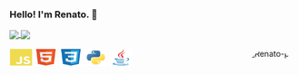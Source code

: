 ### Hello! I'm Renato. 👋

<!--
**renatobmelo/renatobmelo** is a ✨ _special_ ✨ repository because its `README.md` (this file) appears on your GitHub profile.

Here are some ideas to get you started:

- 🔭 I’m currently working on ...
- 🌱 I’m currently learning ...
- 👯 I’m looking to collaborate on ...
- 🤔 I’m looking for help with ...
- 💬 Ask me about ...
- 📫 How to reach me: ...
- 😄 Pronouns: ...
- ⚡ Fun fact: ...
-->

<div>
  <a href="https://github.com/anuraghazra/github-readme-stats">
    <img height = "180em" align="center" src="https://github-readme-stats.vercel.app/api?username=renatobmelo&hide=stars,prs,issues&show_icons=true&theme=dracula" />
  </a>
  <a href="https://github.com/anuraghazra/convoychat">
    <img height = "180em" align="center" src="https://github-readme-stats.vercel.app/api/top-langs/?username=renatobmelo&theme=dracula&layout=compact" />
  </a>
</div>

<div style="display: inline_block"><br>
  <img align="center" alt="Renato-Js" height="30" width="40" src="https://raw.githubusercontent.com/devicons/devicon/master/icons/javascript/javascript-plain.svg">
  <img align="center" alt="Renato-HTML" height="30" width="40" src="https://raw.githubusercontent.com/devicons/devicon/master/icons/html5/html5-original.svg">
  <img align="center" alt="Renato-CSS" height="30" width="40" src="https://raw.githubusercontent.com/devicons/devicon/master/icons/css3/css3-original.svg">
  <img align="center" alt="Renato-Python" height="30" width="40" src="https://raw.githubusercontent.com/devicons/devicon/master/icons/python/python-original.svg">
  <img align="center" alt="Renato-Java" height="30" width="40" src="https://raw.githubusercontent.com/devicons/devicon/master/icons/java/java-original.svg">
  <img align="right" alt="Renato-pic" height="150" style="border-radius:50px;" src="https://i.ibb.co/3F9sJfB/Novo-Projeto-14.png"> 
</div>

